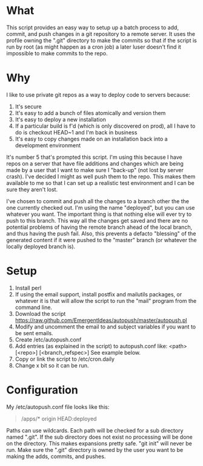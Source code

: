 # What

This script provides an easy way to setup up a batch process to add, commit, and push
changes in a git repository to a remote server. It uses the profile owning the ".git" 
directory to make the commits so that if the script is run by root (as might happen as a cron
job) a later luser doesn't find it impossible to make commits to the repo.


# Why

I like to use private git repos as a way to deploy code to servers because:

1. It's secure
2. It's easy to add a bunch of files atomically and version them
3. It's easy to deploy a new installation
4. If a particular build is f'd (which is only discovered on prod), all I have to do is checkout HEAD~1 and I'm back in business
5. It's easy to copy changes made on an installation back into a development environment

It's number 5 that's prompted this script. I'm using this because I have 
repos on a server that have file additions and changes which are being made by a
user that I want to make sure I "back-up" (not lost by server crash). I've
decided I might as well push them to the repo. This makes them available to me so that I can set
up a realistic test environment and I can be sure they aren't lost.

I've chosen to commit and push all the changes to a branch other the the one currently checked out. I'm using
the name "deployed", but you can use whatever you want. The important thing is that nothing else will ever try to
push to this branch. This way all the changes get saved and there are no potential problems of
having the remote branch ahead of the local branch, and thus having the push fail. Also,
this prevents a defacto "blessing" of the generated content if it were pushed to the "master"
branch (or whatever the locally deployed branch is).


# Setup

1. Install perl
2. If using the email support, install postfix and mailutils packages, or whatever it is that will allow the script to run the "mail" program from the command line.
3. Download the script https://raw.github.com/EmergentIdeas/autopush/master/autopush.pl
4. Modify and uncomment the email to and subject variables if you want to be sent emails.
5. Create /etc/autopush.conf
6. Add entries (as explained in the script) to autopush.conf like: &lt;path&gt; [&lt;repo&gt;] [&lt;branch_refspec&gt;]  See example below.
7. Copy or link the script to /etc/cron.daily
8. Change x bit so it can be run.


# Configuration

My /etc/autopush.conf file looks like this:

> /apps/* origin HEAD:deployed

Paths can use wildcards. Each path will be checked for a sub directory named ".git". If the sub directory does not exist no processing will be done
on the directory. This makes expansions pretty safe. "git init" will never be run. Make sure the ".git" directory is owned by the user you want 
to be making the adds, commits, and pushes.


